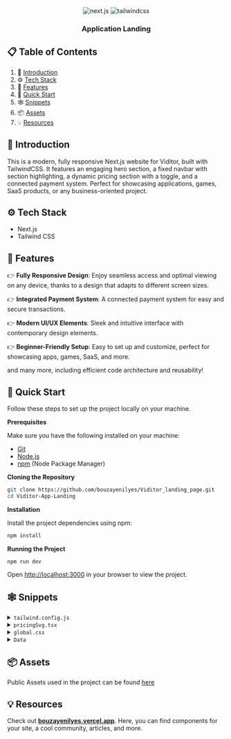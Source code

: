 <div align="center">
  <div>
    <img src="https://img.shields.io/badge/-Next_JS-black?style=for-the-badge&logoColor=white&logo=next&color=black" alt="next.js" />
    <img src="https://img.shields.io/badge/-Tailwind_CSS-black?style=for-the-badge&logoColor=white&logo=tailwindcss&color=06B6D4" alt="tailwindcss" />
  </div>

  <h3 align="center">Application Landing</h3>

</div>

## 📋 <a name="table">Table of Contents</a>

1. 🤖 [Introduction](#introduction)
2. ⚙️ [Tech Stack](#tech-stack)
3. 🔋 [Features](#features)
4. 🚀 [Quick Start](#quick-start)
5. 🕸️ [Snippets](#snippets)
6. 📦 [Assets](#assets)
7. 💡 [Resources](#resources)


## <a name="introduction">🤖 Introduction</a>

This is a modern, fully responsive Next.js website for Viditor, built with TailwindCSS. It features an engaging hero section, a fixed navbar with section highlighting, a dynamic pricing section with a toggle, and a connected payment system. Perfect for showcasing applications, games, SaaS products, or any business-oriented project.


## <a name="tech-stack">⚙️ Tech Stack</a>

- Next.js
- Tailwind CSS

## <a name="features">🔋 Features</a>

👉 **Fully Responsive Design**: Enjoy seamless access and optimal viewing on any device, thanks to a design that adapts to different screen sizes.

👉 **Integrated Payment System**: A connected payment system for easy and secure transactions.

👉 **Modern UI/UX Elements**: Sleek and intuitive interface with contemporary design elements.

👉 **Beginner-Friendly Setup**: Easy to set up and customize, perfect for showcasing apps, games, SaaS, and more.

and many more, including efficient code architecture and reusability!

## <a name="quick-start">🚀 Quick Start</a>

Follow these steps to set up the project locally on your machine.

**Prerequisites**

Make sure you have the following installed on your machine:

- [Git](https://git-scm.com/)
- [Node.js](https://nodejs.org/en)
- [npm](https://www.npmjs.com/) (Node Package Manager)

**Cloning the Repository**

```bash
git clone https://github.com/bouzayenilyes/Viditor_landing_page.git
cd Viditor-App-Landing
```

**Installation**

Install the project dependencies using npm:

```bash
npm install
```

**Running the Project**

```bash
npm run dev
```

Open [http://localhost:3000](http://localhost:3000) in your browser to view the project.

## <a name="snippets">🕸️ Snippets</a>

<details>
<summary><code>tailwind.config.js</code></summary>

```javascript
/** @type {import('tailwindcss').Config} */
module.exports = {
  content: [
    "./app/**/*.{js,ts,jsx,tsx,mdx}",
    "./pages/**/*.{js,ts,jsx,tsx,mdx}",
    "./components/**/*.{js,ts,jsx,tsx,mdx}",
  ],
  theme: {
    extend: {
      backgroundImage: {
        'radial-blue-gradient': 'radial-gradient(circle at center, #020617 0%, #1e40af 100%)'
      },
    },
  },
  plugins: [
    function({ addUtilities }) {
      const newUtilities = {
        ".h1": {
          "@apply uppercase font-semibold text-4xl md:text-5xl lg:text-6xl xl:text-7xl  tracking-wide":
            {},
        },
        ".h2": {
          "@apply font-semibold text-2xl md:text-3xl lg:text-4xl":
            {},
        },
        ".h3": {
          "@apply text-[2rem] leading-normal md:text-[2.5rem]": {},
        },
        ".p": {
          "@apply text-slate-300":{},
        },
        ".p-sm": {
          "@apply text-sm text-slate-300":{},
        },
        ".p-xs": {
          "@apply text-xs text-slate-600 font-semibold":{},
        },
        '.text-slogan': {
          '@apply text-lime-300 uppercase font-semibold text-sm  tracking-wider': {},
        },
      };
      addUtilities(newUtilities, ['responsive', 'hover']);
    },
  ],
}
```

</details>

<details>
<summary><code>pricingSvg.tsx</code></summary>

```javascript
const PricingSvg = () => {
    return(
        <svg xmlns='http://www.w3.org/2000/svg' viewBox='0 0 2000 1500'><rect fill='#020617' width='2000' height='1500'/><defs><path fill='none' strokeWidth='2.6' strokeOpacity='0.32' id='a' d='M0.74-509.63l485.39 352.65l-185.4 570.61h-599.97l-185.4-570.61L0.74-509.63 M0.74-510.87l-486.56 353.51l185.85 571.99h601.42L487.3-157.36L0.74-510.87L0.74-510.87z'/></defs><g  transform='scale(0.766)' style={{ transformOrigin: 'center' }}><g  transform='' style={{ transformOrigin: 'center' }}><g  transform='rotate(-80 0 0)' style={{ transformOrigin: 'center' }}><g transform='translate(1000 750)'><use  stroke='#020617' href='#a' transform='rotate(5 0 0) scale(1.05)'/><use  stroke='#03081c' href='#a' transform='rotate(10 0 0) scale(1.1)'/><use  stroke='#040920' href='#a' transform='rotate(15 0 0) scale(1.15)'/><use  stroke='#040b25' href='#a' transform='rotate(20 0 0) scale(1.2)'/><use  stroke='#050d29' href='#a' transform='rotate(25 0 0) scale(1.25)'/><use  stroke='#070f2e' href='#a' transform='rotate(30 0 0) scale(1.3)'/><use  stroke='#081032' href='#a' transform='rotate(35 0 0) scale(1.35)'/><use  stroke='#091236' href='#a' transform='rotate(40 0 0) scale(1.4)'/><use  stroke='#0a153a' href='#a' transform='rotate(45 0 0) scale(1.45)'/><use  stroke='#0c173e' href='#a' transform='rotate(50 0 0) scale(1.5)'/><use  stroke='#0e1942' href='#a' transform='rotate(55 0 0) scale(1.55)'/><use  stroke='#0f1b46' href='#a' transform='rotate(60 0 0) scale(1.6)'/><use  stroke='#111e4a' href='#a' transform='rotate(65 0 0) scale(1.65)'/><use  stroke='#13204d' href='#a' transform='rotate(70 0 0) scale(1.7)'/><use  stroke='#152251' href='#a' transform='rotate(75 0 0) scale(1.75)'/><use  stroke='#172554' href='#a' transform='rotate(80 0 0) scale(1.8)'/></g></g></g></g></svg>
    )
}

export default PricingSvg
```
</details>


<details>
<summary><code>global.css</code></summary>

```css
@tailwind base;
@tailwind components;
@tailwind utilities;

:root {
  color-scheme: dark;
}

@layer utilities {
  .text-balance {
    text-wrap: balance;
  }
}

.gradient-01 {
  background-image: radial-gradient(circle at 50% 50%, rgb(27, 45, 140), rgb(2, 6, 23));
  filter: blur(125px);
}

.gradient-02{
  background-image: radial-gradient(circle at 50% 50%, rgb(44, 62, 149), rgb(2, 6, 23));
  filter: blur(125px);
}

.gradient-03{
  background-image: linear-gradient(rgb(2, 6, 23), rgb(44, 62, 149), rgb(2, 6, 23));
  filter: blur(125px);
}
```

</details>

<details>
<summary><code>Data</code></summary>

```txt
/*** Hero section ***/

Experience a user-friendly, fast, and efficient video editing tool that's also surprisingly powerful, enabling you to create stunning quickly, without compromising on quality.


/*** Features section ***/

const featureCards = [
  {
    icon: GiBrain,
    slogan: "Automated Editing",
    heading: "Seamless and Smart",
    text: "Our AI-powered editor automatically cuts, trims, and enhances your footage with precision, enabling you to focus on creativity without manual editing hassles.",
    buttonIcon: SiGithubactions,
    buttonText: "See in Action"
  },
  {
    icon: MdVideoLibrary,
    slogan: "Media Library",
    heading: "Unlimited Resources",
    text: "Explore our extensive media library, featuring diverse stock footage, high-quality music tracks, and professional effects to enhance your videos effortlessly.",
    buttonIcon: PiRocketLaunchBold,
    buttonText: "Explore Now"
  }
];

const features = [
  { icon: FaRobot, name: "AI Smart Tools" },
  { icon: FaCut, name: "Precise Trimming" },
  { icon: FaVideo, name: "High-Quality Exports" },
  { icon: GiFilmStrip, name: "Advanced Filters" }
];


/*** Pricing section ***/

###  Plan2  ###

name="startup"
slogan="Perfect for small teams"
option1='10GB storage'
option2='Multi-track editing'
option3='Motion graphics'
option4='Team projects'
buttonIcon={FaRegSquare}

###  Plan3  ###

name="company"
slogan="Best for businesses"
option1='100GB storage'
option2='Advanced analytics'
option3='Custom branding'
option4='24/7 support'
buttonIcon={PiHexagonBold}


/*** FAQ section ***/

const faqs = [
  {
    question: "What is an AI video editor?",
    answer: "An AI video editor uses artificial intelligence to automate and enhance video editing processes, making it easier and faster to create professional-quality videos."
  },
  {
    question: "How does AI improve video editing?",
    answer: "AI can automate repetitive tasks, enhance video quality, provide smart editing suggestions, and use machine learning to understand and apply optimal edits based on the content."
  },
  {
    question: "Can AI video editors edit videos automatically?",
    answer: "Yes, AI video editors can automatically trim, cut, and arrange video clips, apply transitions, and even add music based on the content and style preferences set by the user."
  },
  {
    question: "Is AI video editing suitable for beginners?",
    answer: "Absolutely! AI video editors are designed to be user-friendly, making it easier for beginners to create high-quality videos without needing extensive editing skills."
  },
  {
    question: "Can I customize the edits made by the AI?",
    answer: "Yes, most AI video editors allow users to manually adjust and customize the edits made by the AI to match their specific preferences and vision."
  },
  {
    question: "What types of videos can I edit with an AI video editor?",
    answer: "AI video editors can be used to edit a wide range of videos, including vlogs, tutorials, promotional videos, social media content, and more."
  },
  {
    question: "How fast can an AI video editor process a video?",
    answer: "The speed of processing depends on the length and complexity of the video, but AI video editors generally process videos much faster than traditional methods."
  },
  {
    question: "Do AI video editors support multiple video formats?",
    answer: "Yes, most AI video editors support a wide range of video formats, allowing you to import and export videos in the format that best suits your needs."
  },
  {
    question: "Are there any privacy concerns with AI video editors?",
    answer: "It's important to use AI video editors from reputable providers that ensure your data and content are secure and not misused. Always check the privacy policy of the service you are using."
  },
  {
    question: "Do AI video editors offer templates and presets?",
    answer: "Yes, many AI video editors come with a variety of templates and presets that can help you quickly create professional-looking videos with minimal effort."
  }
];


/*** Reviews section ***/

const reviews = [
  {
    name: "John Doe",
    imgSrc: "/reviews/rev1.jpg",
    company: "Tech Innovators Inc.",
    review: "This AI video editor is a game-changer! It made editing our promotional videos so much easier and faster."
  },
  {
    name: "Jane Smith",
    imgSrc: "/reviews/rev2.jpg",
    company: "Creative Studios",
    review: "I love how user-friendly the AI video editor is. It’s perfect for beginners and professionals alike."
  },
  {
    name: "Emily Johnson",
    imgSrc: "/reviews/rev3.jpg",
    company: "Marketing Gurus",
    review: "The automated editing features saved us a ton of time. The final product was polished and professional."
  },
  {
    name: "Michael Brown",
    imgSrc: "/reviews/rev4.jpg",
    company: "Content Creators LLC",
    review: "The AI suggestions were spot on and really helped improve the quality of our videos. Highly recommend!"
  },
  {
    name: "David Wilson",
    imgSrc: "/reviews/rev5.jpg",
    company: "Digital Media Experts",
    review: "This AI video editor has become an essential tool for our team. It’s efficient and easy to use."
  },
  {
    name: "Sarah Davis",
    imgSrc: "/reviews/rev6.jpg",
    company: "Video Production House",
    review: "The AI editor exceeded our expectations. The quality of our video content has significantly improved."
  }
];

```
</details>


## <a name="assets">📦 Assets</a>

Public Assets used in the project can be found [here](https://drive.google.com/file/d/1NxH1HInL6KzprzrYy-aP-odQlmFRQlYP/view?usp=drive_link)

## <a name="resources">💡 Resources</a>

Check out <a href="https://bouzayenilyes.vercel.app" target="_blank"><b>bouzayenilyes.vercel.app</b></a>. Here, you can find components for your site, a cool community, articles, and more.

